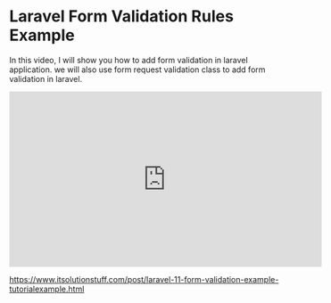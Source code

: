 # Laravel Form Validation Rules Example
In this video, I will show you how to add form validation in laravel application. we will also use form request validation class to add form validation in laravel.

<iframe width="560" height="315" src="https://www.youtube.com/embed/b5tc8CLlsLc?si=g7ZNhOqtv1tKlJ15" title="YouTube video player" frameborder="0" allow="accelerometer; autoplay; clipboard-write; encrypted-media; gyroscope; picture-in-picture; web-share" referrerpolicy="strict-origin-when-cross-origin" allowfullscreen></iframe>

https://www.itsolutionstuff.com/post/laravel-11-form-validation-example-tutorialexample.html
